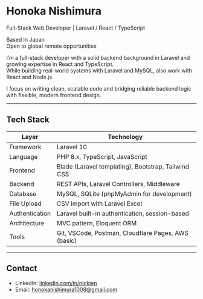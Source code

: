 # Honoka Nishimura  
Full-Stack Web Developer | Laravel / React / TypeScript

Based in Japan  
Open to global remote opportunities

I’m a full-stack developer with a solid backend background in Laravel and growing expertise in React and TypeScript.  
While building real-world systems with Laravel and MySQL, also work with React and Node.js.

I focus on writing clean, scalable code and bridging reliable backend logic with flexible, modern frontend design.

---

## Tech Stack

| Layer         | Technology                                      |
|---------------|--------------------------------------------------|
| Framework     | Laravel 10                                       |
| Language      | PHP 8.x, TypeScript, JavaScript                  |
| Frontend      | Blade (Laravel templating), Bootstrap, Tailwind CSS |
| Backend       | REST APIs, Laravel Controllers, Middleware       |
| Database      | MySQL, SQLite (phpMyAdmin for development)       |
| File Upload   | CSV import with Laravel Excel                    |
| Authentication| Laravel built-in authentication, session-based  |
| Architecture  | MVC pattern, Eloquent ORM                        |
| Tools         | Git, VSCode, Postman, Cloudflare Pages, AWS (basic) |

---

## Contact

- LinkedIn: [linkedin.com/in/nickien](https://linkedin.com/in/nickien)  
- Email: honokanishimura1008@gmail.com
